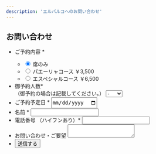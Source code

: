 ```yaml
---
description: 'エルバルコへのお問い合わせ'
---
```


<div class="mv__contact mv__content">
  <h2 class="mv__content--heading">お問い合わせ</h2>
</div>

<div id="formWrapper">
  <div class="form__area">
    <form action="https://docs.google.com/forms/u/1/d/e/1FAIpQLSf2cqqIeZdyxTlekW_DC4-z6DsoW6olILqewxiGylNtmpYPqg/formResponse" id="form" name="myform" class="form" target="dummyIframe">
      <ul>
        <li class="form--list">
          <label for="name" class="form--label">ご予約内容 *</label>
          <div>
            <ul class="form--radio--list">
              <li class="form--radio--content">
              <input type="radio" name="entry.153226148" id="select3" value="席のみ" class="form--input" checked = "checked">
              <label for="select3" class="form--label--seat form--label form--radio--txt">席のみ</label>
              </li>
              <li class="form--radio--content">
              <input type="radio" name="entry.153226148" id="select1" value="パエーリャコース" class="form--input">
              <label for="select1" class="form--label--course1 form--label form--radio--txt">パエーリャコース ￥3,500</label>
              </li>
              <li class="form--radio--content">
              <input type="radio" name="entry.153226148" id="select2" value="エスペシャルコース" class="form--input">
              <label for="select2" class="form--label--course2 form--label form--radio--txt">エスペシャルコース ￥6,500</label>
              </li>
            </ul>
          </div>
        </li>
        <li class="form--list">
          <label for="" class="form--label">御予約人数*<br class="sp_only">（御予約の場合は記載してください。）</label>
          <select name="entry.1350566039" class="select">
            <option value="">-</option>
            <option value="1人">1</option>
            <option value="2人">2</option>
            <option value="3人">3</option>
            <option value="4人">4~6</option>
            <option value="5人">7~9</option>
            <option value="6人">10~</option>
          </select>
        </li>
        <li class="form--list">
          <label for="day" class="form--label">ご予約予定日 *</label>
          <input type="date" id="day" name="entry.998286514" class="form--input" style="height: 30px;" required>
        </li>
        <li class="form--list">
          <label for="name" class="form--label">名前 *</label>
          <input type="text" id="name" name="entry.88240847" class="form--input" required>
        </li>
        <li class="form--list">
          <label for="tel" class="form--label">電話番号 （ハイフンあり）*</label>
          <input type="tel" id="tel" name="entry.379781615" class="form--input" pattern = "\d{2,4}-\d{2,4}-\d{3,4}" required>
        </li>
        <li class="form--list">
          <label for="message" class="form--label">お問い合わせ・ご要望</label>
          <textarea id="message" name="entry.596342401" class="form--textarea"></textarea>
        </li>
        <li class="form--list">
          <input type="button" class ="form--button" value="送信する" onclick = "doPost();">
          <input type="submit" value="不可視ボタン" style="display:none" name=submitBtn>
        </li>
      </ul>
    </form>
  <iframe name="dummyIframe" style="display:none;"></iframe>
  </div>
</div>

<div id="thxMessage" style="display:none;">
  <div class="ThxMessage">
    お問い合わせありがとうございました。
  </div>
  <a class="TopLink" href="https://elbarco.jp/">トップページへ戻る</a>
</div>
